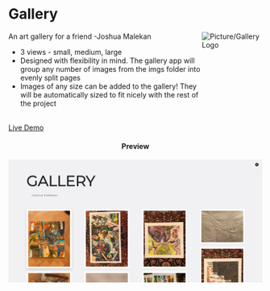 # Gallery

<img src="https://image.flaticon.com/icons/svg/105/105460.svg" align="right"
     alt="Picture/Gallery Logo" width="120" height="178">

An art gallery for a friend -Joshua Malekan

* 3 views - small, medium, large
* Designed with flexibility in mind. The gallery app will group any number of
  images from the imgs folder into evenly split pages 
* Images of any size can be added to the gallery! They will be automatically
  sized to fit nicely with the rest of the project
  
<br/>
<a href="mgfalzon.github.io/gallery">Live Demo</a>


<h4 align="center">Preview</h4>

<p align="center">
  <img src="./screenshot.PNG" alt="Homepage Image">
</p>
